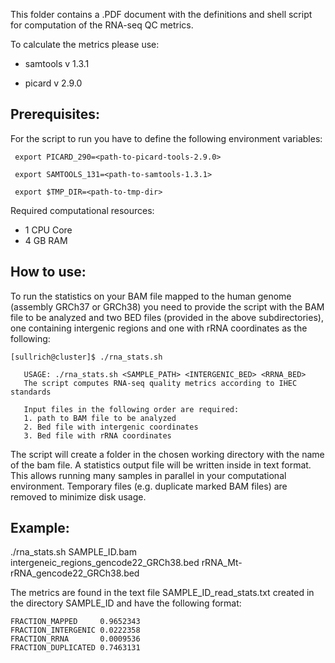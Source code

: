 This folder contains a .PDF document with the definitions and shell script for computation of the RNA-seq QC metrics.

To calculate the metrics please use:

- samtools v 1.3.1

- picard v 2.9.0



## Prerequisites:
For the script to run you have to define the following environment variables:


     export PICARD_290=<path-to-picard-tools-2.9.0>

     export SAMTOOLS_131=<path-to-samtools-1.3.1>

     export $TMP_DIR=<path-to-tmp-dir>

Required computational resources:

- 1 CPU Core 
- 4 GB RAM

## How to use:
To run the statistics on your BAM file mapped to the human genome (assembly GRCh37 or GRCh38) you need to provide the script with the BAM file to be analyzed and two BED files (provided in the above subdirectories), one containing intergenic regions and one with rRNA coordinates as the following:


	[sullrich@cluster]$ ./rna_stats.sh

	   USAGE: ./rna_stats.sh <SAMPLE_PATH> <INTERGENIC_BED> <RRNA_BED>
	   The script computes RNA-seq quality metrics according to IHEC standards

	   Input files in the following order are required:
	   1. path to BAM file to be analyzed
	   2. Bed file with intergenic coordinates
	   3. Bed file with rRNA coordinates


The script will create a folder in the chosen working directory with the name of the bam file. A statistics output file will be written inside in text format. This allows running many samples in parallel in your computational environment. Temporary files (e.g. duplicate marked BAM files) are removed to minimize disk usage.


## Example:

./rna_stats.sh SAMPLE_ID.bam intergeneic_regions_gencode22_GRCh38.bed rRNA_Mt-rRNA_gencode22_GRCh38.bed

The metrics are found in the text file SAMPLE_ID_read_stats.txt created in the directory SAMPLE_ID and have the following format:

	FRACTION_MAPPED		0.9652343
	FRACTION_INTERGENIC	0.0222358
	FRACTION_RRNA		0.0009536
	FRACTION_DUPLICATED	0.7463131
